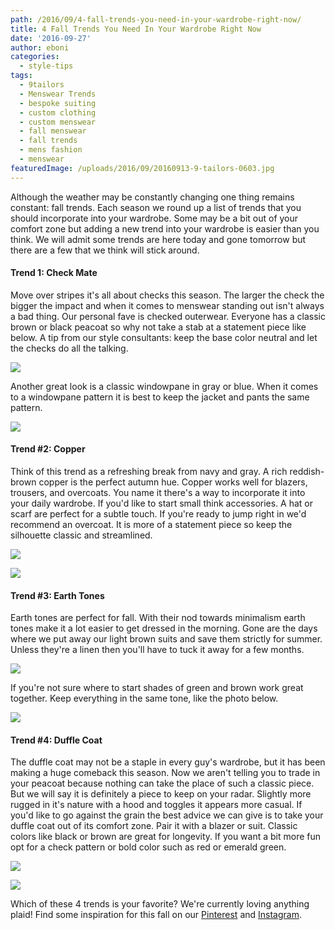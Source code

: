 ```yaml
---
path: /2016/09/4-fall-trends-you-need-in-your-wardrobe-right-now/
title: 4 Fall Trends You Need In Your Wardrobe Right Now
date: '2016-09-27'
author: eboni
categories:
  - style-tips
tags:
  - 9tailors
  - Menswear Trends
  - bespoke suiting
  - custom clothing
  - custom menswear
  - fall menswear
  - fall trends
  - mens fashion
  - menswear
featuredImage: /uploads/2016/09/20160913-9-tailors-0603.jpg
---
```

Although the weather may be constantly changing one thing remains constant: fall trends. Each season we round up a list of trends that you should incorporate into your wardrobe. Some may be a bit out of your comfort zone but adding a new trend into your wardrobe is easier than you think. We will admit some trends are here today and gone tomorrow but there are a few that we think will stick around.

#### Trend 1: Check Mate

Move over stripes it's all about checks this season. The larger the check the bigger the impact and when it comes to menswear standing out isn't always a bad thing. Our personal fave is checked outerwear. Everyone has a classic brown or black peacoat so why not take a stab at a statement piece like below. A tip from our style consultants: keep the base color neutral and let the checks do all the talking. 

![](https://s-media-cache-ak0.pinimg.com/564x/7b/d1/3f/7bd13faadcd6b32bc238f943ecd199cf.jpg)

Another great look is a classic windowpane in gray or blue. When it comes to a windowpane pattern it is best to keep the jacket and pants the same pattern.

![](https://s-media-cache-ak0.pinimg.com/564x/df/c4/bd/dfc4bd0a90fbaab0d0933852c83726a1.jpg)

#### Trend #2: Copper

Think of this trend as a refreshing break from navy and gray. A rich reddish-brown copper is the perfect autumn hue. Copper works well for blazers, trousers, and overcoats. You name it there's a way to incorporate it into your daily wardrobe. If you'd like to start small think accessories. A hat or scarf are perfect for a subtle touch. If you're ready to jump right in we'd recommend an overcoat. It is more of a statement piece so keep the silhouette classic and streamlined.

![](https://s-media-cache-ak0.pinimg.com/564x/48/52/14/485214cc02d7b5a1cf99c6fea38d19a3.jpg)

![](https://s-media-cache-ak0.pinimg.com/564x/59/cb/36/59cb36cefc0f55dfd92a76b27e139874.jpg)

#### Trend #3: Earth Tones

Earth tones are perfect for fall. With their nod towards minimalism earth tones make it a lot easier to get dressed in the morning. Gone are the days where we put away our light brown suits and save them strictly for summer. Unless they're a linen then you'll have to tuck it away for a few months.

![](https://s-media-cache-ak0.pinimg.com/564x/c2/55/23/c25523ee51967221e01cac9354349065.jpg)

If you're not sure where to start shades of green and brown work great together. Keep everything in the same tone, like the photo below.

![](https://s-media-cache-ak0.pinimg.com/564x/b4/6a/98/b46a98047066d63b4090ca575a7cf1a6.jpg)

#### Trend #4: Duffle Coat

The duffle coat may not be a staple in every guy's wardrobe, but it has been making a huge comeback this season. Now we aren't telling you to trade in your peacoat because nothing can take the place of such a classic piece. But we will say it is definitely a piece to keep on your radar. Slightly more rugged in it's nature with a hood and toggles it appears more casual. If you'd like to go against the grain the best advice we can give is to take your duffle coat out of its comfort zone. Pair it with a blazer or suit. Classic colors like black or brown are great for longevity. If you want a bit more fun opt for a check pattern or bold color such as red or emerald green.

![](https://s-media-cache-ak0.pinimg.com/564x/ab/a6/c2/aba6c2bb5f3ba22fce994c4a9545e409.jpg)

![](https://s-media-cache-ak0.pinimg.com/564x/56/f7/56/56f75602604ee65c4e521965c16d426b.jpg)

Which of these 4 trends is your favorite? We're currently loving anything plaid! Find some inspiration for this fall on our [Pinterest](https://www.pinterest.com/9tailors/) and [Instagram](https://www.instagram.com/9tailors/).